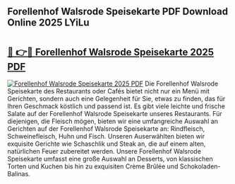 ## Forellenhof Walsrode Speisekarte PDF Download Online 2025 LYiLu

# <h2><a href="http://gce2fah.nevu.top/?p=Forellenhof+Walsrode+Speisekarte">🔗 👉🔴 Forellenhof Walsrode Speisekarte 2025 PDF</a></h2>

[![Forellenhof Walsrode Speisekarte 2025 PDF](https://i.imgur.com/dBaPXMq.png)](http://gce2fah.nevu.top/?p=Forellenhof+Walsrode+Speisekarte)
Die Forellenhof Walsrode Speisekarte des Restaurants oder Cafés bietet nicht nur ein Menü mit Gerichten, sondern auch eine Gelegenheit für Sie, etwas zu finden, das für Ihren Geschmack köstlich und passend ist. Es gibt viele leichte und frische Salate auf der Forellenhof Walsrode Speisekarte unseres Restaurants. Für diejenigen, die Fleisch mögen, bieten wir eine umfangreiche Auswahl an Gerichten auf der Forellenhof Walsrode Speisekarte an: Rindfleisch, Schweinefleisch, Huhn und Fisch. Unseren Auserwählten bieten wir exquisite Gerichte wie Schaschlik und Steak an, die auf einem alten, natürlichen Feuer zubereitet werden. Unsere Forellenhof Walsrode Speisekarte umfasst eine große Auswahl an Desserts, von klassischen Torten und Kuchen bis hin zu exquisiten Crème Brûlée und Schokoladen-Balinas.
